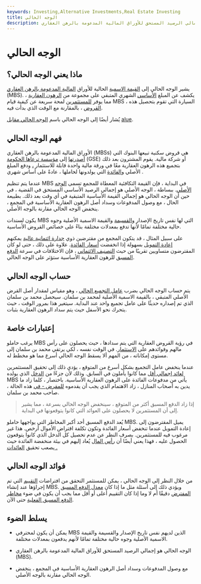 ```yaml
---
keywords: Investing,Alternative Investments,Real Estate Investing
title: الوجه الحالي
description: الوجه الحالي هو إجمالي الرصيد المستحق للأوراق المالية المدعومة بالرهن العقاري (MBS).
---
```


# الوجه الحالي
## ماذا يعني الوجه الحالي؟

يشير الوجه الحالي إلى [القيمة الاسمية](/parvalue) الحالية للأوراق [المالية المدعومة بالرهن العقاري](/mbs) (MBS). يكشف عن المبلغ [الأساسي](/principal) الشهري المتبقي على مجموعة من [الرهون العقارية](/mortgage) ، مما يوفر [للمستثمرين](/investor) لمحة سريعة عن كيفية قيام MBS ، السيارة التي تقوم بتحصيل هذه [القروض](/loan) ، بالمقارنة مع الوقت الذي بدأت فيه.

يُشار أيضًا إلى الوجه الحالي باسم [الوجه الحالي مقابل](/facevalue) [alue](/facevalue).

## فهم الوجه الحالي

الأوراق المالية المدعومة بالرهن العقاري (MBSs) هي قروض سكنية تبيعها البنوك التي [أصدرتها](/issuer) إلى [مؤسسة ترعاها الحكومة](/gse) (GSE) أو شركة مالية. يقوم المشترون بعد ذلك بتجميع هذه الرهون العقارية معًا في ورقة مالية واحدة قابلة للاستثمار [،](/security) ودفع المبلغ الأصلي [والفائدة](/interest) التي يولدونها لحاملها ، عادةً على أساس شهري .

عندما يتم تنظيم MBS في البداية ، فإن القيمة التكافئية المعطاة للمجمع تسمى [الوجه الأصلي](/original_face). ببساطة ، الوجه الأصلي هو إجمالي الرصيد الأساسي المستحق في القضية ، في حين أن الوجه الحالي هو إجمالي القيمة الأساسية المتبقية في أي وقت بعد ذلك. بطبيعة الحال ، مع وصول المدفوعات وسداد أصل الرهون العقارية الأساسية في المجمع ، ينخفض الوجه الحالي مقارنة بالوجه الأصلي.

يكون لسندات MBS التي لها نفس تاريخ الإصدار [والقسيمة](/coupon) والقيمة الاسمية الأصلية وجوه حالية مختلفة تمامًا لأنها تدفع بمعدلات مختلفة بناءً على خصائص القروض الأساسية.

على سبيل المثال ، قد يتكون المجمع من مقترضين ذوي [جدارة ائتمانية عالية](/credit-worthiness) يمكنهم [إعادة التمويل](/refinance) بسهولة إذا انخفضت [أسعار الفائدة](/interestrate). علاوة على ذلك ، حتى لو كان المقترضون متساويين تقريبًا من حيث [التصنيف الائتماني](/creditrating) ، فإن الاختلافات في سرعة [الدفع المسبق](/prepayment) للرهون العقارية الأساسية ستؤثر على الوجه الحالي.

## حساب الوجه الحالي

يتم حساب الوجه الحالي بضرب [عامل التجميع الحالي](/poolfactor) ، وهو مقياس لمقدار أصل القرض الأصلي المتبقي ، بالقيمة الاسمية الأصلية لمحمد بن سلمان. سيحصل محمد بن سلمان الذي تم إصداره حديثًا على عامل تجميع واحد عند البداية. سيتغير هذا بمرور الوقت ، حيث يتحرك نحو الأسفل حيث يتم سداد الرهون العقارية بثبات.

## إعتبارات خاصة

يرغب حاملو MBS في رؤية القروض العقارية التي يتم سدادها ، حيث يحصلون على رأس مالهم وفوائدهم على [الاستثمار](/investment). في الوقت نفسه ، لكي يرتقي محمد بن سلمان إلى مستوى إمكاناته ، من المهم ألا يسقط الوجه الحالي أسرع مما هو مخطط له.

عندما ينخفض عامل التجميع بشكل أسرع من المتوقع ، يؤدي ذلك إلى تحقيق المستثمرين [لعائد إجمالي أقل](/return) مما كانوا يأملون في السابق. وذلك لأن جزءًا من [الدخل](/income) الذي يولده MBS يأتي من مدفوعات الفائدة على الرهون العقارية الأساسية. باختصار ، كلما زاد ما يدين به أصحاب المنازل ، زاد الاهتمام الذي يجب أن يقدموه [للمقرض - في](/lender) هذه الحالة ، صاحب محمد بن سلمان.

> إذا زاد الدفع المسبق أكثر من المتوقع ، سينخفض الوجه الحالي بسرعة ، مما يشير إلى أن المستثمرين لا يحصلون على العوائد التي كانوا يتوقعونها في البداية.

>

يُعد الدفع المسبق أحد أكبر المخاطر التي يواجهها حاملو MBS. يميل المقترضون إلى إعادة التمويل عندما تنخفض أسعار الفائدة وتكون تكلفة اقتراض الأموال أرخص. هذا غير مرغوب فيه للمستثمرين. بصرف النظر عن عدم تحصيل كل الدخل الذي كانوا يتوقعون الحصول عليه ، فهذا يعني أيضًا أن [رأس المال](/capital) يُعاد إليهم في بيئة منخفضة الفائدة حيث يصعب تحقيق [العائدات .](/yield)

## فوائد الوجه الحالي

من خلال النظر إلى الوجه الحالي ، يمكن للمستثمر التحقق من افتراضات [التقييم](/valuation) التي تم إجراؤها عند إنشاء MBS. ويؤدي ذلك إلى أسئلة مثل ما إذا كان [معدل الدفع المسبق المفترض](/cpr) دقيقًا أم لا وما إذا كان التقييم أعلى أو أقل مما يجب أن يكون في ضوء [مخاطر الدفع المسبق الفعلية](/prepaymentrisk) حتى الآن.

## يسلط الضوء

- يمكن أن يكون لمحترفي MBS الذين لديهم نفس تاريخ الإصدار والقسيمة والقيمة الاسمية الأصلية وجوه حالية مختلفة تمامًا لأنهم يدفعون بمعدلات مختلفة.

- الوجه الحالي هو إجمالي الرصيد المستحق للأوراق المالية المدعومة بالرهن العقاري (MBS).

- مع وصول المدفوعات وسداد أصل الرهون العقارية الأساسية في المجمع ، ينخفض الوجه الحالي مقارنة بالوجه الأصلي.

